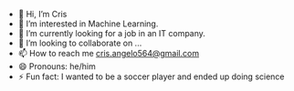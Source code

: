 - 👋 Hi, I’m Cris
- 👀 I’m interested in Machine Learning.
- 🌱 I’m currently looking for a job in an IT company.
- 💞️ I’m looking to collaborate on ...
- 📫 How to reach me cris.angelo564@gmail.com
- 😄 Pronouns: he/him
- ⚡ Fun fact: I wanted to be a soccer player and ended up doing science

<!---
Cris12Mainz/Cris12Mainz is a ✨ special ✨ repository because its `README.md` (this file) appears on your GitHub profile.
You can click the Preview link to take a look at your changes.
--->
